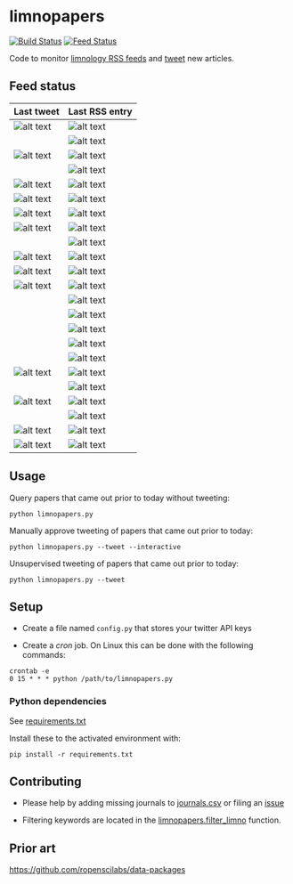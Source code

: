 # limnopapers

[![Build Status](https://api.travis-ci.org/jsta/limnopapers.png)](https://travis-ci.org/jsta/limnopapers) [![Feed Status](https://img.shields.io/badge/feed%20status-good-green.svg)](https://jsta.github.io/limnopapers)

Code to monitor [limnology RSS feeds](journals.csv) and [tweet](https://twitter.com/limno_papers) new articles.

## Feed status
Last tweet|Last RSS entry
---|---
![alt text](https://img.shields.io/badge/Limnology%20and%20Oceanography:%20Letters-2018--12--03-green.svg)|![alt text](https://img.shields.io/badge/Limnology%20and%20Oceanography:%20Letters-2018--11--08-green.svg)
&nbsp;|![alt text](https://img.shields.io/badge/CJFAS-2018--11--12-green.svg)
![alt text](https://img.shields.io/badge/Freshwater%20Science-2018--10--18-green.svg)|![alt text](https://img.shields.io/badge/Freshwater%20Science-2018--11--20-green.svg)
&nbsp;|![alt text](https://img.shields.io/badge/Marine%20and%20Freshwater%20Research-2018--11--29-green.svg)
![alt text](https://img.shields.io/badge/Inland%20Waters-2018--11--09-green.svg)|![alt text](https://img.shields.io/badge/Inland%20Waters-2018--11--29-green.svg)
![alt text](https://img.shields.io/badge/Oikos-2018--11--17-green.svg)|![alt text](https://img.shields.io/badge/Oikos-2018--11--29-green.svg)
![alt text](https://img.shields.io/badge/JAWRA-2018--11--30-green.svg)|![alt text](https://img.shields.io/badge/JAWRA-2018--11--29-green.svg)
![alt text](https://img.shields.io/badge/Limnology%20and%20Oceanography-2018--11--16-green.svg)|![alt text](https://img.shields.io/badge/Limnology%20and%20Oceanography-2018--11--29-green.svg)
&nbsp;|![alt text](https://img.shields.io/badge/Earth%20System%20Science%20Data-2018--11--30-green.svg)
![alt text](https://img.shields.io/badge/Journal%20of%20Geophysical%20Research:%20Biogeosciences-2018--09--18-green.svg)|![alt text](https://img.shields.io/badge/Journal%20of%20Geophysical%20Research:%20Biogeosciences-2018--11--30-green.svg)
![alt text](https://img.shields.io/badge/HESS-2018--11--27-green.svg)|![alt text](https://img.shields.io/badge/HESS-2018--11--30-green.svg)
![alt text](https://img.shields.io/badge/Ecological%20Applications-2018--10--15-green.svg)|![alt text](https://img.shields.io/badge/Ecological%20Applications-2018--11--30-green.svg)
&nbsp;|![alt text](https://img.shields.io/badge/Ambio-2018--12--01-green.svg)
&nbsp;|![alt text](https://img.shields.io/badge/Ecosystems-2018--12--01-green.svg)
&nbsp;|![alt text](https://img.shields.io/badge/Aquatic%20Ecology-2018--12--01-green.svg)
&nbsp;|![alt text](https://img.shields.io/badge/Ecology-2018--12--01-green.svg)
&nbsp;|![alt text](https://img.shields.io/badge/Global%20Biogeochemical%20Cycles-2018--12--02-green.svg)
![alt text](https://img.shields.io/badge/Freshwater%20Biology-2018--11--27-green.svg)|![alt text](https://img.shields.io/badge/Freshwater%20Biology-2018--12--02-green.svg)
&nbsp;|![alt text](https://img.shields.io/badge/Global%20Ecology%20and%20Biogeography-2018--12--02-green.svg)
![alt text](https://img.shields.io/badge/Biogeochemistry-2018--11--24-green.svg)|![alt text](https://img.shields.io/badge/Biogeochemistry-2018--12--03-green.svg)
&nbsp;|![alt text](https://img.shields.io/badge/Biogeosciences-2018--12--03-green.svg)
![alt text](https://img.shields.io/badge/Water%20Resources%20Research-2018--11--28-green.svg)|![alt text](https://img.shields.io/badge/Water%20Resources%20Research-2018--12--03-green.svg)
![alt text](https://img.shields.io/badge/Hydrobiologia-2018--11--19-green.svg)|![alt text](https://img.shields.io/badge/Hydrobiologia-2019--01--01-green.svg)

## Usage

Query papers that came out prior to today without tweeting:

`python limnopapers.py`

Manually approve tweeting of papers that came out prior to today:

`python limnopapers.py --tweet --interactive`

Unsupervised tweeting of papers that came out prior to today:

`python limnopapers.py --tweet`

## Setup

* Create a file named `config.py` that stores your twitter API keys

* Create a _cron_ job. On Linux this can be done with the following commands:

```
crontab -e 
0 15 * * * python /path/to/limnopapers.py
```

### Python dependencies

See [requirements.txt](requirements.txt)

Install these to the activated environment with:

`pip install -r requirements.txt`

## Contributing

* Please help by adding missing journals to [journals.csv](journals.csv) or filing an [issue](https://github.com/jsta/limnopapers/issues)

* Filtering keywords are located in the [limnopapers.filter_limno](limnopapers/limnopapers.py) function.

## Prior art

https://github.com/ropenscilabs/data-packages
